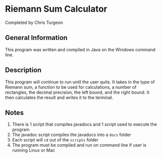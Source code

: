 # Riemann Sum Calculator
Completed by Chris Turgeon

## General Information
This program was written and compiled in Java on the Windows command line.

## Description
This program will continue to run until the user quits. It takes in the type of Riemann sum, a function to be used for calculations, a number of rectangles, the decimal precision, the left bound, and the right bound. It then calculates the result and writes it to the terminal.

## Notes
1. There is 1 script that compiles javadocs and 1 script used to execute the program
2. The javadoc script compiles the javadocs into a ```docs``` folder 
3. Each script will ```cd``` out of the ```scripts``` folder
4. The program must be compiled and run on command line if user is running Linux or Mac 
